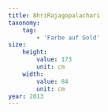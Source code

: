 ```yaml
---
title: 8hriRajagopalachari
taxonomy:
    tag:
        - 'Farbe auf Gold'
size:
    height:
        value: 173
        unit: cm
    width:
        value: 84
        unit: cm
year: 2013
---
```


